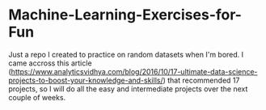 # Machine-Learning-Exercises-for-Fun

Just a repo I created to practice on random datasets when I'm bored.  I came accross this article (https://www.analyticsvidhya.com/blog/2016/10/17-ultimate-data-science-projects-to-boost-your-knowledge-and-skills/) 
that recommended 17 projects, so I will do all the easy and intermediate projects over the next couple of weeks.

